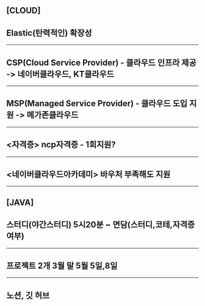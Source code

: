 [CLOUD]
---
Elastic(탄력적인)
확장성
---
---
CSP(Cloud Service Provider) - 클라우드 인프라 제공
-> 네이버클라우드, KT클라우드
---
---
MSP(Managed Service Provider) - 클라우드 도입 지원
-> 메가존클라우드
---
---
<자격증>
ncp자격증 - 1회지원?
---
---
<네이버클라우드아카데미>
바우처 부족해도 지원
---
---
[JAVA]
---
스터디(야간스터디)
5시20분 ~  면담(스터디,코테,자격증 여부)
---
---
프로젝트 2개
3월 말
5월 5일,8일
---
---
노션, 깃 허브
---
